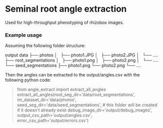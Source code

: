 
# Seminal root angle extraction

Used for high-throughput phenotyping of rhizobox images.

### Example usage

Assuming the following folder structure:

output
data
├── photos
│   ├── photo1.JPG
│   ├── photo2.JPG
│   └── ....
├── root_segmentations
│   ├── photo1.png
│   ├── photo2.png
│   └── ....
└── seed_segmentations
    ├── photo1.png
    └── photo2.png
    └── ....

Then the angles can be extracted to the output/angles.csv with the following python code:

> from angle_extract import extract_all_angles
> extract_all_angles(root_seg_dir='data/root_segmentations',
>                    im_dataset_dir='data/photos',
>                    seed_seg_dir='data/seed_segmentations',
>                    # this folder will be created if it doesn't already exist
>                    debug_image_dir='output/debug_images',
>                    output_csv_path='output/angles.csv',
>                    error_csv_path='output/errors.csv')
